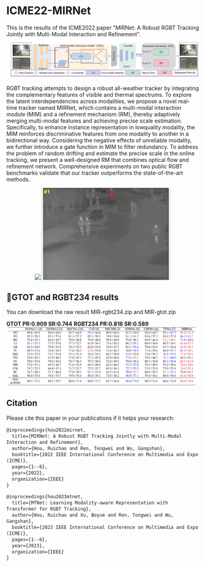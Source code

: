 # ICME22-MIRNet
This is the results of the ICME2022 paper "MIRNet: A Robust RGBT Tracking Jointly with Multi-Modal Interaction and Refinement".
![image](pipeline.png)

RGBT tracking attempts to design a robust all-weather tracker by integrating the complementary features of visible and thermal spectrums. To explore the latent interdependencies across modalities, we propose a novel real-time tracker named MIRNet, which contains a multi-modal interaction module (MIM) and a refinement mechanism (RM), thereby adaptively merging multi-modal features and achieving precise scale estimation. Specifically, to enhance instance representation in lowquality modality, the MIM reinforces discriminative features from one modality to another in a bidirectional way. Considering the negative effects of unreliable modality, we further introduce a gate function in MIM to filter redundancy. To address the problem of random drifting and estimate the precise scale in the online tracking, we present a well-designed RM that combines optical flow and refinement network. Comprehensive experiments on two public RGBT benchmarks validate that our tracker outperforms the state-of-the-art methods.
<div align="center">
   <img src="MIR-RGB.gif"  height=240><img src="MIR-T.gif" height=240>
</div>

## 🌟GTOT and RGBT234 results
You can download the raw result MIR-rgbt234.zip and MIR-gtot.zip

**GTOT PR:0.909 SR:0.744**
**RGBT234 PR:0.816 SR:0.589**
![image](result.png) 

## Citation
Please cite this paper in your publications if it helps your research:

```
@inproceedings{hou2022mirnet,
  title={MIRNet: A Robust RGBT Tracking Jointly with Multi-Modal Interaction and Refinement},
  author={Hou, Ruichao and Ren, Tongwei and Wu, Gangshan},
  booktitle={2022 IEEE International Conference on Multimedia and Expo (ICME)},
  pages={1--6},
  year={2022},
  organization={IEEE}
}
```

```
@inproceedings{hou2023mtnet,
  title={MTNet: Learning Modality-aware Representation with Transformer for RGBT Tracking},
  author={Hou, Ruichao and Xu, Boyue and Ren, Tongwei and Wu, Gangshan},
  booktitle={2023 IEEE International Conference on Multimedia and Expo (ICME)},
  pages={1--6},
  year={2023},
  organization={IEEE}
}
```

